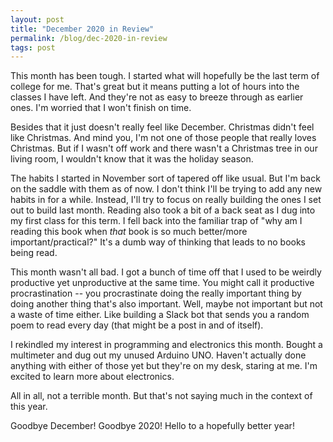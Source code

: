 ```yaml
---
layout: post
title: "December 2020 in Review"
permalink: /blog/dec-2020-in-review
tags: post
---
```

This month has been tough. I started what will hopefully be the last term of college for me. That's great but it means putting a lot of hours into the classes I have left. And they're not as easy to breeze through as earlier ones. I'm worried that I won't finish on time.

Besides that it just doesn't really feel like December. Christmas didn't feel like Christmas. And mind you, I'm not one of those people that really loves Christmas. But if I wasn't off work and there wasn't a Christmas tree in our living room, I wouldn't know that it was the holiday season.

The habits I started in November sort of tapered off like usual. But I'm back on the saddle with them as of now. I don't think I'll be trying to add any new habits in for a while. Instead, I'll try to focus on really building the ones I set out to build last month. Reading also took a bit of a back seat as I dug into my first class for this term. I fell back into the familiar trap of "why am I reading this book when _that_ book is so much better/more important/practical?" It's a dumb way of thinking that leads to no books being read.

This month wasn't all bad. I got a bunch of time off that I used to be weirdly productive yet unproductive at the same time. You might call it productive procrastination -- you procrastinate doing the really important thing by doing another thing that's also important. Well, maybe not important but not a waste of time either. Like building a Slack bot that sends you a random poem to read every day (that might be a post in and of itself).

I rekindled my interest in programming and electronics this month. Bought a multimeter and dug out my unused Arduino UNO. Haven't actually done anything with either of those yet but they're on my desk, staring at me. I'm excited to learn more about electronics.

All in all, not a terrible month. But that's not saying much in the context of this year.

Goodbye December!
Goodbye 2020!
Hello to a hopefully better year!